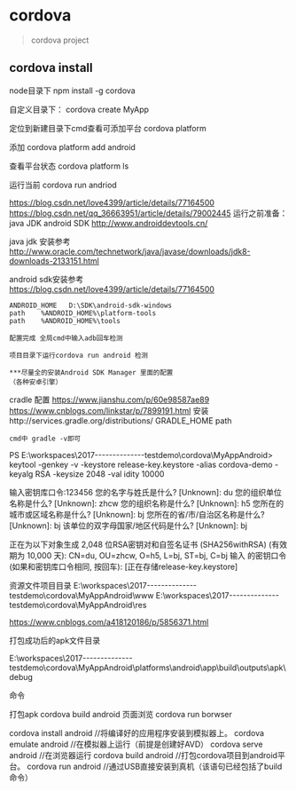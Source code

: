 # cordova 

> cordova  project

## cordova install 

node目录下
	npm install -g cordova

自定义目录下：
	cordova create MyApp
	
定位到新建目录下cmd查看可添加平台
	cordova platform

添加
	cordova platform add android
	
查看平台状态
	cordova platform ls
	
运行当前
	cordova run andriod

https://blog.csdn.net/love4399/article/details/77164500
https://blog.csdn.net/qq_36663951/article/details/79002445
运行之前准备：
	java JDK
	android SDK   http://www.androiddevtools.cn/

java jdk 安装参考
	http://www.oracle.com/technetwork/java/javase/downloads/jdk8-downloads-2133151.html


android sdk安装参考
	https://blog.csdn.net/love4399/article/details/77164500

	ANDROID_HOME   D:\SDK\android-sdk-windows
	path	%ANDROID_HOME%\platform-tools
	path	%ANDROID_HOME%\tools
	
	配置完成 全局cmd中输入adb回车检测
	
	项目目录下运行cordova run android 检测
	
	***尽量全的安装Android SDK Manager 里面的配置
	（各种安卓引擎）

cradle 配置
	https://www.jianshu.com/p/60e98587ae89
	https://www.cnblogs.com/linkstar/p/7899191.html
	安装http://services.gradle.org/distributions/
	GRADLE_HOME 
	path

	cmd中 gradle -v即可


PS E:\workspaces\2017--------------testdemo\cordova\MyAppAndroid> keytool -genkey -v -keystore release-key.keystore -alias cordova-demo -keyalg RSA -keysize 2048 -val
idity 10000

输入密钥库口令:123456
您的名字与姓氏是什么?
[Unknown]:  du
您的组织单位名称是什么?
[Unknown]:  zhcw
您的组织名称是什么?
[Unknown]:  h5
您所在的城市或区域名称是什么?
[Unknown]:  bj
您所在的省/市/自治区名称是什么?
[Unknown]:  bj
该单位的双字母国家/地区代码是什么?
[Unknown]:  bj

正在为以下对象生成 2,048 位RSA密钥对和自签名证书 (SHA256withRSA) (有效期为 10,000 天):
         CN=du, OU=zhcw, O=h5, L=bj, ST=bj, C=bj
输入 <cordova-demo> 的密钥口令
        (如果和密钥库口令相同, 按回车):
[正在存储release-key.keystore]

资源文件项目目录
E:\workspaces\2017--------------testdemo\cordova\MyAppAndroid\www
E:\workspaces\2017--------------testdemo\cordova\MyAppAndroid\res

https://www.cnblogs.com/a418120186/p/5856371.html

打包成功后的apk文件目录

E:\workspaces\2017--------------testdemo\cordova\MyAppAndroid\platforms\android\app\build\outputs\apk\debug


命令

打包apk    cordova build android
页面浏览   cordova run borwser

cordova install android //将编译好的应用程序安装到模拟器上。
cordova emulate android //在模拟器上运行（前提是创建好AVD）
cordova serve android //在浏览器运行
cordova build android //打包cordova项目到android平台。
cordova run android //通过USB直接安装到真机（该语句已经包括了build命令）
